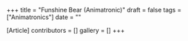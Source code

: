 +++
title = "Funshine Bear (Animatronic)"
draft = false
tags = ["Animatronics"]
date = ""

[Article]
contributors = []
gallery = []
+++